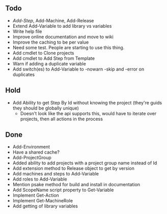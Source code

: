 Todo
----
- *Add-Step*, Add-Machine, Add-Release
- Extend Add-Variable to add library vs variables
- Write help file
- Improve online documentation and move to wiki
- Improve the caching to be per value
- Need some test. People are starting to use this thing.
- Add cmdlet to Clone projects
- Add cmdlet to Add Step from Template
- Warn if adding a duplicate variable
- Add switch(es) to Add-Variable to -nowarn -skip and -error on duplicates

Hold
----
- Add Ability to get Step By Id without knowing the project (they're guids they should be globally unique)
	- Doesn't look like the api supports this, would have to iterate over projects, then all actions in the process

Done
----
- Add-Environment
- Have a shared cache?
- Add-ProjectGroup
- Added ability to add projects with a project group name instead of Id
- Add extension method to Release object to get by version
- Add machines and steps to Add-Variable
- Add roles to Add-Variable
- Mention psake method for build and install in documentation
- Add ScopeName script property to Get-Variable
- Implement Get-Action
- Implement Get-MachineRole 
- Add getting of library variables
